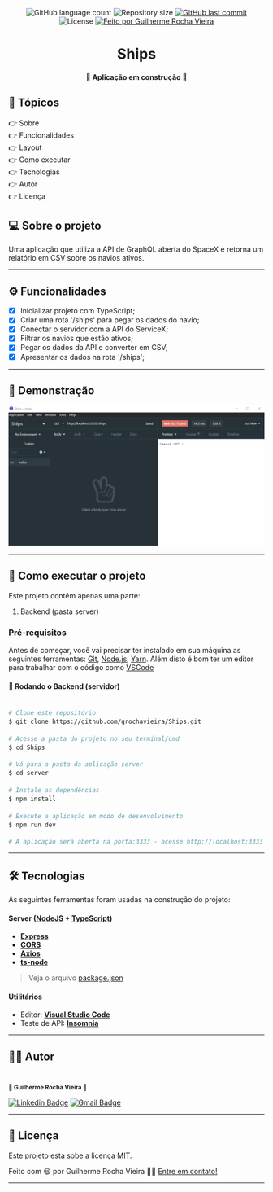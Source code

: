 <p align="center">
  <img alt="GitHub language count" src="https://img.shields.io/github/languages/count/grochavieira/Ships?color=%2304D361&style=for-the-badge">

  <img alt="Repository size" src="https://img.shields.io/github/repo-size/grochavieira/Ships?style=for-the-badge">
  
  <a href="https://github.com/grochavieira/Ships/commits/master">
    <img alt="GitHub last commit" src="https://img.shields.io/github/last-commit/grochavieira/Ships?style=for-the-badge">
  </a>
    
   <img alt="License" src="https://img.shields.io/badge/license-MIT-brightgreen?style=for-the-badge">

  <a href="https://github.com/grochavieira">
    <img alt="Feito por Guilherme Rocha Vieira" src="https://img.shields.io/badge/feito%20por-grochavieira-%237519C1?style=for-the-badge&logo=github">
  </a>
  
 
</p>
<h1 align="center">
    Ships
</h1>

<h4 align="center"> 
	🚧  Aplicação em construção 🚧
</h4>

## 🏁 Tópicos

<p>
 👉<a href="#-sobre-o-projeto" style="text-decoration: none; "> Sobre</a> <br/>
👉<a href="#-funcionalidades" style="text-decoration: none; "> Funcionalidades</a> <br/>
👉<a href="#-layout" style="text-decoration: none"> Layout</a> <br/>
👉<a href="#-como-executar-o-projeto" style="text-decoration: none"> Como executar</a> <br/>
👉<a href="#-tecnologias" style="text-decoration: none"> Tecnologias</a> <br/>
👉<a href="#-autor" style="text-decoration: none"> Autor</a> <br/>
👉<a href="#user-content--licença" style="text-decoration: none"> Licença</a>

</p>

## 💻 Sobre o projeto

Uma aplicação que utiliza a API de GraphQL aberta do SpaceX e retorna um relatório em CSV sobre os navios ativos.

---

<a name="-funcionalidades"></a>

## ⚙️ Funcionalidades

- [x] Inicializar projeto com TypeScript;
- [x] Criar uma rota '/ships' para pegar os dados do navio;
- [x] Conectar o servidor com a API do ServiceX;
- [x] Filtrar os navios que estão ativos;
- [x] Pegar os dados da API e converter em CSV;
- [x] Apresentar os dados na rota '/ships';

---

## 🤖 Demonstração

<p align="center">
    <img src="assets/demonstration.gif">
</p>

---

## 🚀 Como executar o projeto

Este projeto contém apenas uma parte:

1. Backend (pasta server)

### Pré-requisitos

Antes de começar, você vai precisar ter instalado em sua máquina as seguintes ferramentas:
[Git](https://git-scm.com), [Node.js](https://nodejs.org/en/), [Yarn](https://classic.yarnpkg.com/en/docs/install).
Além disto é bom ter um editor para trabalhar com o código como [VSCode](https://code.visualstudio.com/)

#### 🧭 Rodando o Backend (servidor)

```bash

# Clone este repositório
$ git clone https://github.com/grochavieira/Ships.git

# Acesse a pasta do projeto no seu terminal/cmd
$ cd Ships

# Vá para a pasta da aplicação server
$ cd server

# Instale as dependências
$ npm install

# Execute a aplicação em modo de desenvolvimento
$ npm run dev

# A aplicação será aberta na porta:3333 - acesse http://localhost:3333

```

---

## 🛠 Tecnologias

As seguintes ferramentas foram usadas na construção do projeto:

#### **Server** ([NodeJS](https://nodejs.org/en/) + [TypeScript](https://www.typescriptlang.org/))

- **[Express](https://expressjs.com/)**
- **[CORS](https://expressjs.com/en/resources/middleware/cors.html)**
- **[Axios](https://github.com/axios/axios)**
- **[ts-node](https://github.com/TypeStrong/ts-node)**

> Veja o arquivo [package.json](https://github.com/grochavieira/Ships/blob/master/server/package.json)

#### **Utilitários**

- Editor: **[Visual Studio Code](https://code.visualstudio.com/)**
- Teste de API: **[Insomnia](https://insomnia.rest/)**

---

<a name="-autor"></a>

## 🦸‍♂️ **Autor**

<p>
<kbd>
 <img src="https://avatars1.githubusercontent.com/u/48029638?s=460&u=f8d11a7aa9ce76a782ef140a075c5c81be878f00&v=4" width="150px;" alt=""/>
 </kbd>
 <br />
 <sub><strong>🌟 Guilherme Rocha Vieira 🌟</strong></sub>
</p>

[![Linkedin Badge](https://img.shields.io/badge/-Guilherme-blue?style=for-the-badge&logo=Linkedin&logoColor=white&link=https://www.linkedin.com/in/grochavieira/)](https://www.linkedin.com/in/grochavieira/)
[![Gmail Badge](https://img.shields.io/badge/-guirocha.hopeisaba@gmail.com-c14438?style=for-the-badge&logo=Gmail&logoColor=white&link=mailto:guirocha.hopeisaba@gmail.com)](mailto:guirocha.hopeisaba@gmail.com)

---

## 📝 Licença

Este projeto esta sobe a licença [MIT](./LICENSE).

Feito com :satisfied: por Guilherme Rocha Vieira 👋🏽 [Entre em contato!](https://www.linkedin.com/in/grochavieira/)

---
